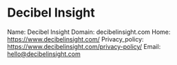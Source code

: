 
# Decibel Insight

Name: Decibel Insight
Domain: decibelinsight.com
Home: https://www.decibelinsight.com/
Privacy_policy: https://www.decibelinsight.com/privacy-policy/
Email: hello@decibelinsight.com
